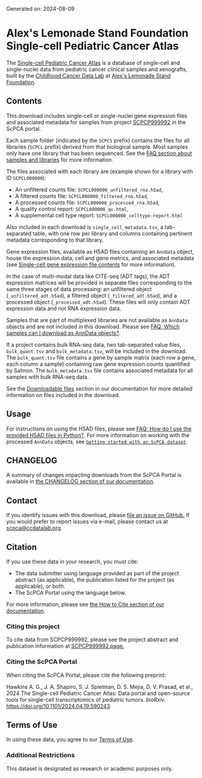 Generated on: 2024-08-09

# Alex's Lemonade Stand Foundation Single-cell Pediatric Cancer Atlas

The [Single-cell Pediatric Cancer Atlas](https://scpca.alexslemonade.org) is a database of single-cell and single-nuclei data from pediatric cancer clinical samples and xenografts, built by the [Childhood Cancer Data Lab](https://www.ccdatalab.org/) at [Alex's Lemonade Stand Foundation](https://www.alexslemonade.org/).

## Contents

This download includes single-cell or single-nuclei gene expression files and associated metadata for samples from project [SCPCP999992](https://scpca.alexslemonade.org/projects/SCPCP999992) in the ScPCA portal.

Each sample folder (indicated by the `SCPCS` prefix) contains the files for all libraries (`SCPCL` prefix) derived from that biological sample.
Most samples only have one library that has been sequenced.
See the [FAQ section about samples and libraries](https://scpca.readthedocs.io/en/stable/faq.html#what-is-the-difference-between-samples-and-libraries) for more information.

The files associated with each library are (example shown for a library with ID `SCPCL000000`):

- An unfiltered counts file: `SCPCL000000_unfiltered_rna.h5ad`,
- A filtered counts file: `SCPCL000000_filtered_rna.h5ad`,
- A processed counts file: `SCPCL000000_processed_rna.h5ad`,
- A quality control report: `SCPCL000000_qc.html`,
- A supplemental cell type report: `SCPCL000000_celltype-report.html`

Also included in each download is `single_cell_metadata.tsv`, a tab-separated table, with one row per library and columns containing pertinent metadata corresponding to that library.

Gene expression files, available as H5AD files containing an `AnnData` object, house the expression data, cell and gene metrics, and associated metadata (see [Single-cell gene expression file contents](https://scpca.readthedocs.io/en/stable/sce_file_contents.html) for more information).

In the case of multi-modal data like CITE-seq (ADT tags), the ADT expression matrices will be provided in separate files corresponding to the same three stages of data processing: an unfiltered object (`_unfiltered_adt.h5ad`), a filtered object (`_filtered_adt.h5ad`), and a processed object (`_processed_adt.h5ad`).
These files will only contain ADT expression data and not RNA expression data.

Samples that are part of multiplexed libraries are not available as `AnnData` objects and are not included in this download.
Please see [FAQ: Which samples can I download as AnnData objects?](https://scpca.readthedocs.io/en/stable/faq.html#which-samples-can-i-download-as-anndata-objects).

If a project contains bulk RNA-seq data, two tab-separated value files, `bulk_quant.tsv` and `bulk_metadata.tsv`, will be included in the download.
The `bulk_quant.tsv` file contains a gene by sample matrix (each row a gene, each column a sample) containing raw gene expression counts quantified by Salmon.
The `bulk_metadata.tsv` file contains associated metadata for all samples with bulk RNA-seq data.

See the [Downloadable files](https://scpca.readthedocs.io/en/stable/download_files.html) section in our documentation for more detailed information on files included in the download.

## Usage

For instructions on using the H5AD files, please see [FAQ: How do I use the provided H5AD files in Python?](https://scpca.readthedocs.io/en/stable/faq.html#how-do-i-use-the-provided-h5ad-files-in-python).
For more information on working with the processed `AnnData` objects, see [`Getting started with an ScPCA dataset`](https://scpca.readthedocs.io/en/stable/getting_started.html).

## CHANGELOG

A summary of changes impacting downloads from the ScPCA Portal is available in [the CHANGELOG section of our documentation](https://scpca.readthedocs.io/en/stable/CHANGELOG.html).

## Contact

If you identify issues with this download, please [file an issue on GitHub.](https://github.com/AlexsLemonade/scpca-portal/issues/new) If you would prefer to report issues via e-mail, please contact us at [scpca@ccdatalab.org](mailto:scpca@ccdatalab.org).

## Citation

If you use these data in your research, you must cite:
- The data submitter using language provided as part of the project abstract (as applicable), the publication listed for the project (as applicable), or both.
- The ScPCA Portal using the language below.

For more information, please see [the How to Cite section of our documentation](https://scpca.readthedocs.io/en/stable/citation.html).

### Citing this project

To cite data from SCPCP999992, please see the project abstract and publication information at [SCPCP999992 page.](https://scpca.alexslemonade.org/projects/SCPCP999992)

### Citing the ScPCA Portal

When citing the ScPCA Portal, please cite the following preprint:

Hawkins A. G., J. A. Shapiro, S. J. Spielman, D. S. Mejia, D. V. Prasad, et al., 2024 The Single-cell Pediatric Cancer Atlas: Data portal and open-source tools for single-cell transcriptomics of pediatric tumors. _bioRxiv._ https://doi.org/10.1101/2024.04.19.590243

## Terms of Use

In using these data, you agree to our [Terms of Use](https://scpca.alexslemonade.org/terms-of-use).

### Additional Restrictions

This dataset is designated as research or academic purposes only.